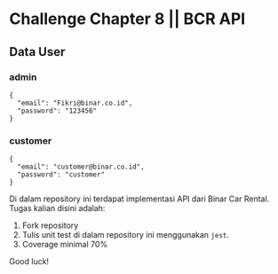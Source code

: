 # Challenge Chapter 8 || BCR API

## Data User

### admin

```
{
  "email": "Fikri@binar.co.id",
  "password": "123456"
}
```

### customer

```
{
  "email": "customer@binar.co.id",
  "password": "customer"
}
```

Di dalam repository ini terdapat implementasi API dari Binar Car Rental.
Tugas kalian disini adalah:
1. Fork repository
2. Tulis unit test di dalam repository ini menggunakan `jest`.
3. Coverage minimal 70%

Good luck!
